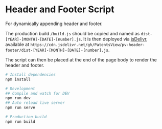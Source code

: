 # Header and Footer Script

For dynamically appending header and footer.

The production build `/build.js` should be copied and named as `dist-[YEAR]-[MONTH]-[DATE]-[number].js`. It is then deployed via [jsDelivr](https://www.jsdelivr.com/), available at `https://cdn.jsdelivr.net/gh/PatentsView/pv-header-footer/dist-[YEAR]-[MONTH]-[DATE]-[number].js`.

The script can then be placed at the end of the page body to render the header and footer.

```bash
# Install dependencies
npm install

# Development
## Compile and watch for DEV
npm run dev
## Auto reload live server
npm run serve

# Production build
npm run build
```
